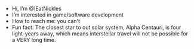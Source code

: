 - Hi, I’m @IEatNickles
- I’m interested in game/software development
- How to reach me: you can't
- Fun fact: The closest star to out solar system, Alpha Centauri, is four light-years away, which means interstellar travel will not be possible for a VERY long time.
